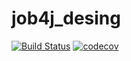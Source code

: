 # job4j_desing
[![Build Status](https://app.travis-ci.com/Krasobas/job4j_design.svg?branch=master)](https://app.travis-ci.com/Krasobas/job4j_design)
[![codecov](https://codecov.io/gh/Krasobas/job4j_design/branch/master/graph/badge.svg?token=29OMA3T5HO)](https://codecov.io/gh/Krasobas/job4j_design)